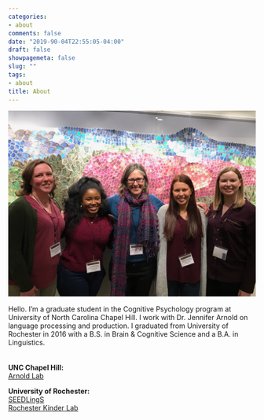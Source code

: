 ```yaml
---
categories:
- about
comments: false
date: "2019-90-04T22:55:05-04:00"
draft: false
showpagemeta: false
slug: ""
tags:
- about
title: About
---
```

![Lab Image](public/img/labpic.jpg)

Hello. I’m a graduate student in the Cognitive Psychology program at University of North Carolina Chapel Hill. I work with Dr. Jennifer Arnold on language processing and production. I graduated from University of Rochester in 2016 with a B.S. in Brain & Cognitive Science and a B.A. in Linguistics.
<br><br><br>
<b>UNC Chapel Hill:</b><br>
[Arnold Lab](https://arnoldlab.web.unc.edu/arnold-lab-members/)

<b>University of Rochester:</b><br>
[SEEDLingS](http://www.bcs.rochester.edu/seedlings/)<br>
[Rochester Kinder Lab](http://kinderlab.bcs.rochester.edu/)